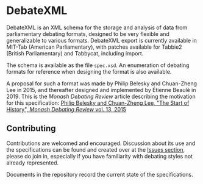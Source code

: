 # DebateXML
DebateXML is an XML schema for the storage and analysis of data from parliamentary debating formats, designed to be very flexible and generalizable to various formats. DebateXML export is currently available in MIT-Tab (American Parliamentary), with patches available for Tabbie2 (British Parliamentary) and Tabbycat, including import.

The schema is available as the file `spec.xsd`. An enumeration of debating formats for reference when designing the format is also available.

A proposal for such a format was made by Philip Belesky and Chuan-Zheng Lee in 2015, and thereafter designed and implemented by Étienne Beaulé in 2019. This is the _Monash Debating Review_ article describing the motivation for this specification: [Philip Belesky and Chuan-Zheng Lee, "The Start of History", _Monash Debating Review_ vol. 13, 2015](https://github.com/TabbycatDebate/dta-spec/blob/master/The-Start-of-History.pdf)

## Contributing
Contributions are welcomed and encouraged. Discussion about its use and the specifications can be found and created over at the [Issues section](https://github.com/TabbycatDebate/dta-spec/issues), please do join in, especially if you have familiarity with debating styles not already represented.

Documents in the repository record the current state of the specifications.
